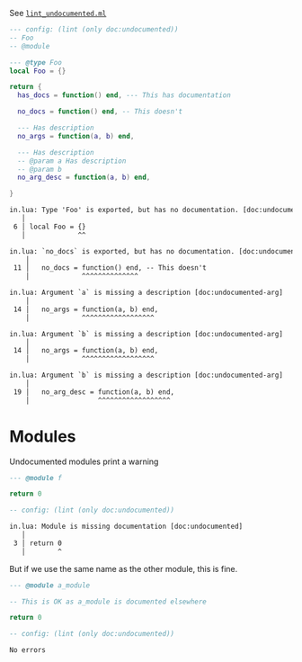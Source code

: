 See [`lint_undocumented.ml`](../../src/lint/lint_undocumented.ml)

```lua
--- config: (lint (only doc:undocumented))
-- Foo
-- @module

--- @type Foo
local Foo = {}

return {
  has_docs = function() end, --- This has documentation

  no_docs = function() end, -- This doesn't

  --- Has description
  no_args = function(a, b) end,

  --- Has description
  -- @param a Has description
  -- @param b
  no_arg_desc = function(a, b) end,

}
```

```txt
in.lua: Type 'Foo' is exported, but has no documentation. [doc:undocumented]
   │
 6 │ local Foo = {}
   │             ^^

in.lua: `no_docs` is exported, but has no documentation. [doc:undocumented]
    │
 11 │   no_docs = function() end, -- This doesn't
    │             ^^^^^^^^^^^^^^

in.lua: Argument `a` is missing a description [doc:undocumented-arg]
    │
 14 │   no_args = function(a, b) end,
    │             ^^^^^^^^^^^^^^^^^^

in.lua: Argument `b` is missing a description [doc:undocumented-arg]
    │
 14 │   no_args = function(a, b) end,
    │             ^^^^^^^^^^^^^^^^^^

in.lua: Argument `b` is missing a description [doc:undocumented-arg]
    │
 19 │   no_arg_desc = function(a, b) end,
    │                 ^^^^^^^^^^^^^^^^^^
```

# Modules
Undocumented modules print a warning

```lua
--- @module f

return 0

-- config: (lint (only doc:undocumented))
```

```txt
in.lua: Module is missing documentation [doc:undocumented]
   │
 3 │ return 0
   │        ^
```

But if we use the same name as the other module, this is fine.

```lua
--- @module a_module

-- This is OK as a_module is documented elsewhere

return 0

-- config: (lint (only doc:undocumented))
```

```txt
No errors
```
